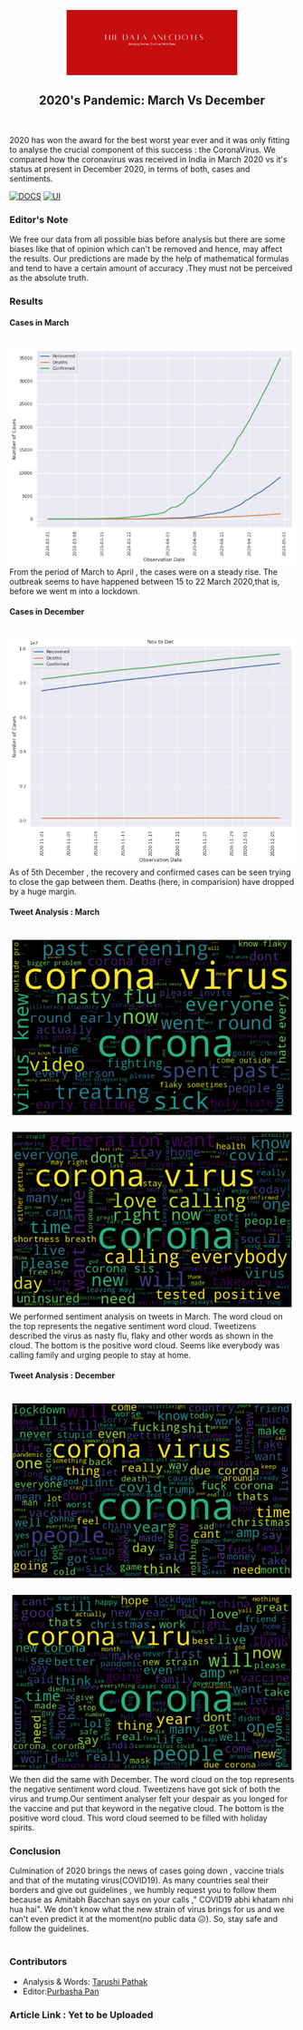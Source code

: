 <p align="center">
        <img src="https://github.com/thedatanecdotes/ReadMeTemplate/blob/main/header.png" width="60%"/>
        <br/>
        <h2 align="center"> 2020's Pandemic: March Vs December</h2>
        <br/>
        <p align="left">2020 has won the award for the best worst year ever and it was only fitting to analyse the crucial component of this success : the CoronaVirus. We compared how the coronavirus was received in India in March 2020 vs it's status at present in December 2020, in terms of both, cases and sentiments.
        </p>
</p>

[![DOCS](https://img.shields.io/badge/Documentation-see%20docs-green?style=flat-square&logo=appveyor)](Documentation.md) 
  [![UI ](https://img.shields.io/badge/User%20Interface-Link%20to%20UI-orange?style=flat-square&logo=appveyor)](Images/web_app.png)
  <h3>Editor's Note</h3>
  We free our data from all possible bias before analysis but there are some biases like that of opinion which can't be removed and hence, may affect the results.
  Our predictions are made by the help of mathematical formulas and tend to have a certain amount of accuracy .They must not be perceived as the absolute truth.
  
  <h3> Results </h3>
  
  <h4> Cases in March </h4>
  <br/>
  <img src="Images/m.png"/>
  <br/>
  From the period of March to April , the cases were on a steady rise. The outbreak seems to have happened between 15 to 22 March 2020,that is, before we went m      into a lockdown.
  <br/>
  <h4> Cases in December </h4>
   <br/>
  <img src="Images/d.png"/>
  <br/>
  As of 5th December , the recovery and confirmed cases can be seen trying to close the gap between them. Deaths (here, in comparision) have dropped by a huge margin.
  <br/>
  
  <h4> Tweet Analysis : March </h4>
   <br/>
  <img src="Images/nmarch.png"/>
  <br/>
   <br/>
  <img src="Images/pmarch.png"/>
  <br/>
  We performed sentiment analysis on tweets in March. The word cloud on the top represents the negative sentiment word cloud. Tweetizens described the virus as nasty flu, flaky and other words as shown in the cloud. The bottom is the positive word cloud. Seems like everybody was calling family and urging people to stay at home.
  <br/>
  
  <h4> Tweet Analysis : December </h4>
  <br/>
  <img src="Images/nclod.png"/>
  <br/>
   <br/>
  <img src="Images/pclod.png"/>
  <br/>
  We then did the same with December. The word cloud on the top represents the negative sentiment word cloud. Tweetizens have got sick of both the virus and trump.Our sentiment analyser felt your despair as you longed for the vaccine and put that keyword in the negative cloud. The bottom is the positive word cloud.  This word cloud seemed to be filled with  holiday spirits.
  <br/>
  
  <h3> Conclusion </h3>
  Culmination of 2020 brings the news of cases going down , vaccine trials and that of the mutating virus(COVID19). As many countries seal their borders and give out guidelines , we humbly request you to  follow them because as Amitabh Bacchan says on your calls ," COVID19 abhi khatam nhi hua hai". We don't know what the new strain of virus brings for us and we can't even predict it at the moment(no public data 😖). So, stay safe and follow the guidelines.
 <br/>
  <br/>
  <h3> Contributors </h3>
  <ul>
  <li> Analysis & Words: <a href="https://github.com/tarushi98"> Tarushi Pathak </a> </li>
        <li> Editor:<a href="https://github.com/Purbasha33">Purbasha Pan </a> </li>
  </ul>

  <h3> Article Link : Yet to be Uploaded </h3>
